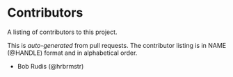 # Contributors

A listing of contributors to this project.

This is *auto-generated* from pull requests. The contributor listing is in NAME (@HANDLE) format and in alphabetical order.

- Bob Rudis (@hrbrmstr)
